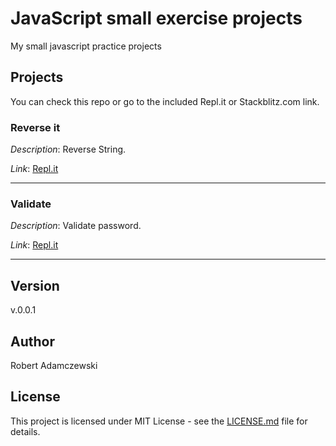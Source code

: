 # JavaScript small exercise projects

My small javascript practice projects

## Projects

You can check this repo or go to the included Repl.it or Stackblitz.com link.

### Reverse it

_Description_: Reverse String.

_Link_: [Repl.it](https://repl.it/@radamczewski/odwroc-to)

---

### Validate

_Description_: Validate password.

_Link_: [Repl.it](https://repl.it/@radamczewski/walidacja)

---





## Version

v.0.0.1

## Author

Robert Adamczewski

## License

This project is licensed under MIT License - see the [LICENSE.md](./LICENSE.md) file for details.